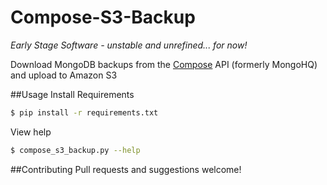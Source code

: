 Compose-S3-Backup
=================

*Early Stage Software - unstable and unrefined... for now!*

Download MongoDB backups from the [Compose](http://www.compose.io) API (formerly MongoHQ) and upload to Amazon S3

##Usage
Install Requirements

```bash
$ pip install -r requirements.txt

```

View help

```bash
$ compose_s3_backup.py --help

```

##Contributing
Pull requests and suggestions welcome!